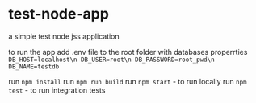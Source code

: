 # test-node-app
a simple test node jss application

to run the app add .env file to the root folder with databases properrties
`
DB_HOST=localhost\n
DB_USER=root\n
DB_PASSWORD=root_pwd\n
DB_NAME=testdb`

run `npm install`
run `npm run build`
run `npm start`  - to run locally
run `npm test` - to run integration tests
